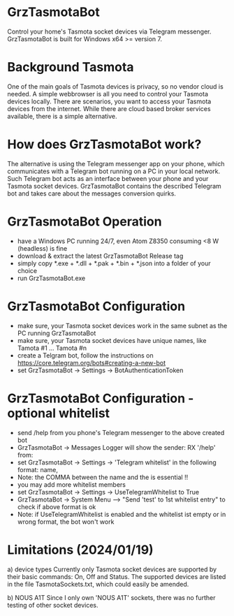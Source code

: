 # GrzTasmotaBot
Control your home's Tasmota socket devices via Telegram messenger. 
GrzTasmotaBot is built for Windows x64 >= version 7. 

# Background Tasmota
One of the main goals of Tasmota devices is privacy, so no vendor cloud is needed.
A simple webbrowser is all you need to control your Tasmota devices locally.
There are scenarios, you want to access your Tasmota devices from the internet. 
While there are cloud based broker services available, there is a simple alternative. 

# How does GrzTasmotaBot work? 
The alternative is using the Telegram messenger app on your phone, which communicates with 
a Telegram bot running on a PC in your local network. 
Such Telegram bot acts as an interface between your phone and your Tasmota socket devices.
GrzTasmotaBot contains the described Telegram bot and takes care about the messages conversion quirks.

# GrzTasmotaBot Operation
- have a Windows PC running 24/7, even Atom Z8350 consuming <8 W (headless) is fine
- download & extract the latest GrzTasmotaBot Release tag
- simply copy *.exe + *.dll + *.pak + *.bin + *.json into a folder of your choice
- run GrzTasmotaBot.exe

# GrzTasmotaBot Configuration
- make sure, your Tasmota socket devices work in the same subnet as the PC running GrzTasmotaBot
- make sure, your Tasmota socket devices have unique names, like Tamota #1 ... Tamota #n 
- create a Telgram bot, follow the instructions on https://core.telegram.org/bots#creating-a-new-bot
- set GrzTasmotaBot -> Settings -> BotAuthenticationToken

# GrzTasmotaBot Configuration - optional whitelist
- send /help from you phone's Telegram messenger to the above created bot
- GrzTasmotaBot -> Messages Logger will show the sender: <timestamp> RX '/help' from: <sender>
- set GrzTasmotaBot -> Settings -> 'Telegram whitelist' in the following format: name,<sender>
- Note: the COMMA between the name and the <sender> is essential !!
- you may add more whitelist members
- set GrzTasmotaBot -> Settings -> UseTelegramWhitelist to True
- GrzTasmotaBot -> System Menu --> "Send 'test' to 1st whitelist entry" to check if above format is ok
- Note: if UseTelegramWhitelist is enabled and the whitelist ist empty or in wrong format, the bot won't work 

# Limitations (2024/01/19)
a) device types
Currently only Tasmota socket devices are supported by their basic commands: On, Off and Status.
The supported devices are listed in the file TasmotaSockets.txt, which could easily be amended.

b) NOUS A1T
Since I only own 'NOUS A1T' sockets, there was no further testing of other socket devices.
